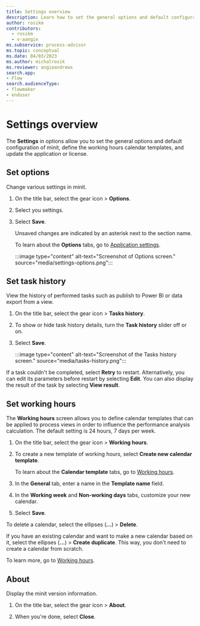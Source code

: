 ```yaml
---
title: Settings overview
description: Learn how to set the general options and default configuration of minit, define the working hours calendar templates, and update the application or license in minit.
author: rosikm
contributors:
  - rosikm
  - v-aangie
ms.subservice: process-advisor
ms.topic: conceptual
ms.date: 04/03/2023
ms.author: michalrosik
ms.reviewer: angieandrews
search.app:
- Flow
search.audienceType:
- flowmaker
- enduser
---
```


# Settings overview

The **Settings** in options allow you to set the general options and default configuration of minit, define the working hours calendar templates, and update the application or license.

## Set options

Change various settings in minit.

1. On the title bar, select the gear icon > **Options**.

1. Select you settings.

1. Select **Save**.

    Unsaved changes are indicated by an asterisk next to the section name.

    To learn about the **Options** tabs, go to [Application settings](options.md).

    :::image type="content" alt-text="Screenshot of Options screen." source="media/settings-options.png":::

## Set task history

View the history of performed tasks such as publish to Power BI or data export from a view.

1. On the title bar, select the gear icon > **Tasks history**.

1. To show or hide task history details, turn the **Task history** slider off or on.

1. Select **Save**.

    :::image type="content" alt-text="Screenshot of the Tasks history screen." source="media/tasks-history.png":::

If a task couldn't be completed, select **Retry** to restart. Alternatively, you can edit its parameters before restart by selecting **Edit**. You can also display the result of the task by selecting **View result**.

## Set working hours

The **Working hours** screen allows you to define calendar templates that can be applied to process views in order to influence the performance analysis calculation. The default setting is 24 hours, 7 days per week.

1. On the title bar, select the gear icon > **Working hours**.

1. To create a new template of working hours, select **Create new calendar template**.

    To learn about the **Calendar template** tabs, go to [Working hours](working-hours.md).

1. In the **General** tab, enter a name in the **Template name** field.

1. In the **Working week** and **Non-working days** tabs, customize your new calendar.

1. Select **Save**.

To delete a calendar, select the ellipses (**...**) > **Delete**.

If you have an existing calendar and want to make a new calendar based on it, select the ellipses (**...**) > **Create duplicate**. This way, you don't need to create a calendar from scratch.

To learn more, go to [Working hours](working-hours.md).

## About

Display the minit version information.

1. On the title bar, select the gear icon > **About**.

1. When you're done, select **Close**.

